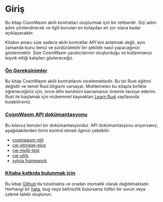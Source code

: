 # Giriş

Bu kitap CosmWasm akıllı kontratları oluşturmak için bir rehberdir. Sizi adım adım yönlendirecek ve ilgili konuları en kolaydan en zor olana kadar açıklayacaktır.

Kitabın amacı size sadece akıllı kontratlar API'sini anlatmak değil, aynı zamanda bunu temiz ve sürdürülebilir bir şekilde nasıl yapacağınızı göstermektir. Size CosmWasm yaratıcılarının oluşturduğu ve kullanmanızı teşvik ettiği kalıpları göstereceğiz.

### [Ön Gereksinimler](./#prerequirements) <a href="#prerequirements" id="prerequirements"></a>

Bu kitap CosmWasm akıllı kontratlarını incelemektedir. Bu bir Rust eğitimi değildir ve temel Rust bilgisini varsayar. Muhtemelen bu kitapla birlikte öğreneceğiniz için, önce dilin kendisini kavramanızı önemle tavsiye ederim. Rust ile başlamak için mükemmel kaynakları [Learn Rust](https://www.rust-lang.org/learn) sayfasında bulabilirsiniz.

### [CosmWasm API dokümantasyonu](./#cosmwasm-api-dokuemantasyonu)

Bu kılavuz benzeri bir dokümantasyondur. API dokümantasyonu arıyorsanız, aşağıdakilerden birini kontrol etmek ilginizi çekebilir:

* [cosmwasm-std](https://crates.io/crates/cosmwasm-std)
* [cw-storage-plus](https://crates.io/crates/cw-storage-plus)
* [cw-multi-test](https://crates.io/crates/cw-multi-test)
* [cw-utils](https://crates.io/crates/cw-utils)
* [sylvia framework](https://crates.io/crates/sylvia)

### [Kitaba katkıda bulunmak için](./#kitaba-katkida-bulunmak-icin)

Bu kitap [Github](https://github.com/CosmWasm/book)'da tutulmakta ve oradan otomatik olarak dağıtılmaktadır. Herhangi bir [hata](https://github.com/CosmWasm/book/issues), bug veya belirsizlik bulursanız lütfen bir sorun veya çekme talebi oluşturun.

